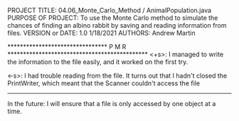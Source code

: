 PROJECT TITLE: 04.06_Monte_Carlo_Method / AnimalPopulation.java
PURPOSE OF PROJECT: To use the Monte Carlo method to simulate the chances of finding
                        an albino rabbit by saving and reading information from
                        files.
VERSION or DATE: 1.0 1/18/2021
AUTHORS: Andrew Martin

******************************** P M R *********************************************
<+s>: I managed to write the information to the file easily, and it worked on the
        first try.
      
<-s>: I had trouble reading from the file. It turns out that I hadn't closed the
        PrintWriter, which meant that the Scanner couldn't access the file
************************************************************************************
In the future: I will ensure that a file is only accessed by one object at a time.